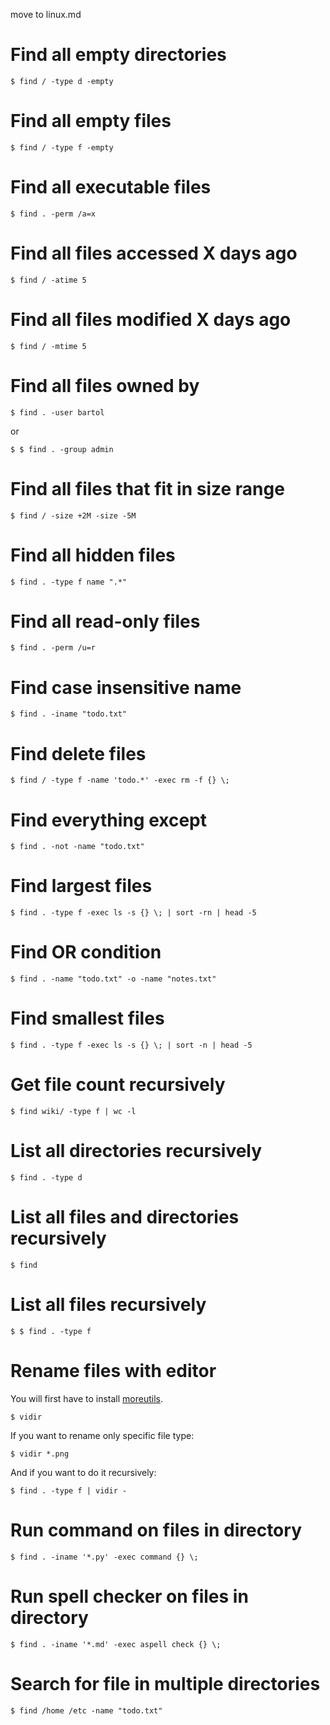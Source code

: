 move to linux.md

# Find all empty directories

	$ find / -type d -empty
# Find all empty files

	$ find / -type f -empty
# Find all executable files

	$ find . -perm /a=x
# Find all files accessed X days ago

	$ find / -atime 5
# Find all files modified X days ago

	$ find / -mtime 5
# Find all files owned by

	$ find . -user bartol

or

	$ $ find . -group admin
# Find all files that fit in size range

	$ find / -size +2M -size -5M
# Find all hidden files

	$ find . -type f name ".*"
# Find all read-only files

	$ find . -perm /u=r
# Find case insensitive name

	$ find . -iname "todo.txt"
# Find delete files

	$ find / -type f -name 'todo.*' -exec rm -f {} \;
# Find everything except

	$ find . -not -name "todo.txt"
# Find largest files

	$ find . -type f -exec ls -s {} \; | sort -rn | head -5
# Find OR condition

	$ find . -name "todo.txt" -o -name "notes.txt"
# Find smallest files

	$ find . -type f -exec ls -s {} \; | sort -n | head -5
# Get file count recursively

	$ find wiki/ -type f | wc -l
# List all directories recursively

	$ find . -type d
# List all files and directories recursively

	$ find
# List all files recursively

	$ $ find . -type f
# Rename files with editor

You will first have to install [moreutils](https://joeyh.name/code/moreutils/).

	$ vidir

If you want to rename only specific file type:

	$ vidir *.png

And if you want to do it recursively:

	$ find . -type f | vidir -
# Run command on files in directory

	$ find . -iname '*.py' -exec command {} \;
# Run spell checker on files in directory

	$ find . -iname '*.md' -exec aspell check {} \;
# Search for file in multiple directories

	$ find /home /etc -name "todo.txt"
